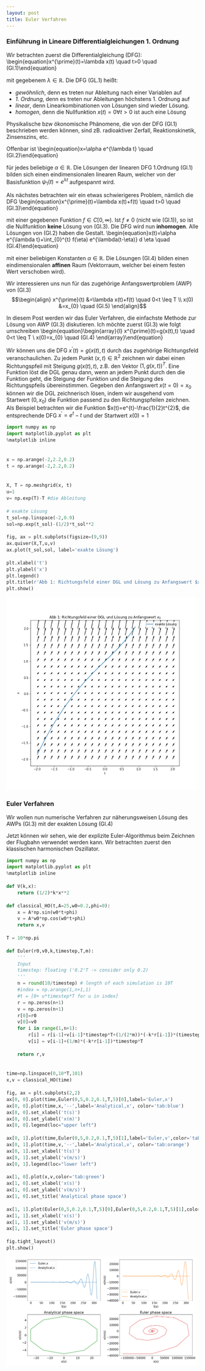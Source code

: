 ```yaml
---
layout: post
title: Euler Verfahren
---
```

### Einführung in Lineare Differentialgleichungen 1. Ordnung
Wir betrachten zuerst die Differentialgleichung (DFG):
\begin{equation}x^{\prime}(t)=\lambda x(t) \quad t>0 \quad (Gl.1)\end{equation}

mit gegebenem $\lambda \in \mathbb{R}$. Die DFG (GL.1) heißt:
* *gewöhnlich*, denn es treten nur Ableitung nach einer Variablen auf
* *1. Ordnung*, denn es treten nur Ableitungen höchstens 1. Ordnung auf
* *linear*, denn Linearkombinationen von Lösungen sind wieder Lösung.
* *homogen*, denn die Nullfunktion $x(t)=0 \forall t>0$ ist auch eine Lösung

Physikalische bzw ökonomische Phänomene, die von der DFG (Gl.1) beschrieben werden können, sind zB. radioaktiver Zerfall, Reaktionskinetik, Zinsenszins, etc. 

Offenbar ist 
\begin{equation}x=\alpha e^{\lambda t} \quad (Gl.2)\end{equation}

für jedes beliebige $\alpha \in \mathbb{R}$. Die Lösungen der linearen DFG 1.Ordnung (Gl.1) bilden sich einen eindimensionalen linearen Raum, welcher von der Basisfunktion $\psi_{1}(t)=e^{\lambda t}$ aufgespannt wird.

Als nächstes betrachten wir ein etwas schwierigeres Problem, nämlich die DFG
\begin{equation}x^{\prime}(t)=\lambda x(t)+f(t) \quad t>0  \quad (Gl.3)\end{equation}

mit einer gegebenen Funktion $f \in C[0, \infty)$. Ist $f \neq 0$ (nicht wie (Gl.1)), so ist die Nullfunktion **keine** Lösung von (Gl.3). Die DFG wird nun **inhomogen**. Alle Lösungen von (Gl.2) haben die Gestalt. 
\begin{equation}x(t)=\alpha e^{\lambda t}+\int_{0}^{t} f(\eta) e^{\lambda(t-\eta)} d \eta \quad (Gl.4)\end{equation}

mit einer beliebigen Konstanten $\alpha \in \mathbb{R}$. Die Lösungen (Gl.4) bilden einen eindimensionalen **affinen** Raum (Vektorraum, welcher bei einem festen Wert verschoben wird).

Wir interessieren uns nun für das zugehörige Anfangswertproblem (AWP) von (Gl.3)
$$\begin{align}
x^{\prime}(t) &=\lambda x(t)+f(t) \quad 0<t \leq T  \\
x(0) &=x_{0} \quad (Gl.5)
\end{align}$$

In diesem Post werden wir das Euler Verfahren, die einfachste Methode zur Lösung von AWP (Gl.3) diskutieren.
Ich möchte zuerst (Gl.3) wie folgt umschreiben 
\begin{equation}\begin{array}{l}
x^{\prime}(t)=g(x(t),t) \quad 0<t \leq T  \\
x(0)=x_{0} \quad (Gl.4)
\end{array}\end{equation}

Wir können uns die DFG $x^{\prime}(t)=g(x(t),t)$ durch das zugehörige Richtungsfeld veranschaulichen. Zu jedem Punkt $(x, t) \in \mathbb{R}^{2}$ zeichnen wir dabei einen Richtungspfeil mit Steigung $g(x(t),t)$, z.B. den Vektor $(1, g(x, t))^{T}$. Eine Funktion löst die DGL genau dann, wenn an jedem Punkt durch den die Funktion geht, die Steigung der Funktion und die Steigung des Richtungspfeils übereinstimmen. Gegeben den Anfangswert $x(t=0)=x_{0}$ können wir die DGL zeichnerisch lösen, indem wir ausgehend vom Startwert $(0,x_{0})$ die Funktion passend zu den Richtungspfeilen zeichnen. Als Beispiel betrachten wir die Funktion $x(t)=e^{t}-\frac{1}{2}t^{2}$, die entsprechende DFG $x^{\prime}=e^{t}-t$ und der Startwert $x(0)=1$


```python
import numpy as np
import matplotlib.pyplot as plt
%matplotlib inline


x = np.arange(-2,2.2,0.2)
t = np.arange(-2,2.2,0.2)


X, T = np.meshgrid(x, t)
u=1
v= np.exp(T)-T #die Ableitung 

# exakte Lösung
t_sol=np.linspace(-2,0.9)
sol=np.exp(t_sol)-(1/2)*t_sol**2

fig, ax = plt.subplots(figsize=(9,9))
ax.quiver(X,T,u,v)
ax.plot(t_sol,sol, label='exakte Lösung')

plt.xlabel('t')
plt.ylabel('x')
plt.legend()
plt.title(r'Abb 1: Richtungsfeld einer DGL und Lösung zu Anfangswert $x_{0}$')
plt.show()

```
![image alt ><](../images/output_2_0.png#center)

### Euler Verfahren
Wir wollen nun numerische Verfahren zur näherungsweisen Lösung des AWPs (Gl.3) mit der exakten Lösung (Gl.4)

Jetzt können wir sehen, wie der explizite Euler-Algorithmus beim Zeichnen der Flugbahn verwendet werden kann. Wir betrachten zuerst den klassischen harmonischen Oszillator.


```python
import numpy as np
import matplotlib.pyplot as plt
%matplotlib inline

def V(k,x):
    return (1/2)*k*x**2

def classical_HO(t,A=25,w0=0.2,phi=0):
    x = A*np.sin(w0*t+phi)
    v = A*w0*np.cos(w0*t+phi)
    return x,v

T = 10*np.pi

def Euler(r0,v0,k,timestep,T,m):
    '''
    Input
    timestep: floating ('0.2'T -> consider only 0.2) 
    '''
    n = round(10/timestep) # length of each simulation is 10T
    #index = np.arange(1,n+1,1)
    #t = [0+ u*timestep*T for u in index]
    r = np.zeros(n+1)
    v = np.zeros(n+1)
    r[0]=r0
    v[0]=v0
    for i in range(1,n+1):
        r[i] = r[i-1]+v[i-1]*timestep*T+(1/(2*m))*(-k*r[i-1])*(timestep*T)**2
        v[i] = v[i-1]+(1/m)*(-k*r[i-1])*timestep*T
    
    return r,v


time=np.linspace(0,10*T,101)
x,v = classical_HO(time)

fig, ax = plt.subplots(2,2)
ax[0, 0].plot(time,Euler(0,5,0.2,0.1,T,5)[0],label='Euler,x')
ax[0, 0].plot(time,x,'--',label='Analytical,x', color='tab:blue')
ax[0, 0].set_xlabel('t(s)')
ax[0, 0].set_ylabel('x(m)')
ax[0, 0].legend(loc="upper left")

ax[0, 1].plot(time,Euler(0,5,0.2,0.1,T,5)[1],label='Euler,v',color='tab:orange')
ax[0, 1].plot(time,v,'--',label='Analytical,v', color='tab:orange')
ax[0, 1].set_xlabel('t(s)')
ax[0, 1].set_ylabel('v(m/s)')
ax[0, 1].legend(loc="lower left")

ax[1, 0].plot(x,v,color='tab:green')
ax[1, 0].set_xlabel('x(s)')
ax[1, 0].set_ylabel('v(m/s)')
ax[1, 0].set_title('Analytical phase space')

ax[1, 1].plot(Euler(0,5,0.2,0.1,T,5)[0],Euler(0,5,0.2,0.1,T,5)[1],color='tab:red')
ax[1, 1].set_xlabel('x(s)')
ax[1, 1].set_ylabel('v(m/s)')
ax[1, 1].set_title('Euler phase space')

fig.tight_layout()
plt.show()
```



![image alt ><](../images/test2png.png#center)


```python

```



